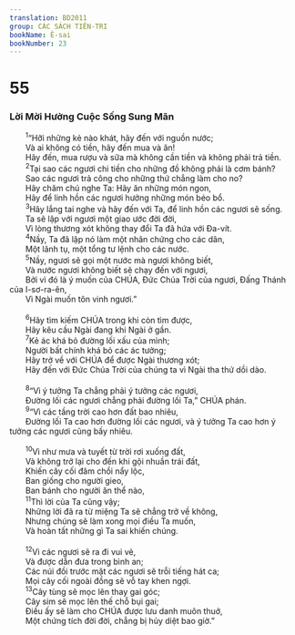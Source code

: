 ```yaml
---
translation: BD2011
group: CÁC SÁCH TIÊN-TRI
bookName: Ê-sai 
bookNumber: 23
---
```


<div class="title"><h1>55</h1><h3>Lời Mời Hưởng Cuộc Sống Sung Mãn</h3></div>
<span class="verse es_55_1">  <sup>1</sup>“Hỡi những kẻ nào khát, hãy đến với nguồn nước;<br/>  Và ai không có tiền, hãy đến mua và ăn!<br/>  Hãy đến, mua rượu và sữa mà không cần tiền và không phải trả tiền.<br/></span>
<span class="verse es_55_2">  <sup>2</sup>Tại sao các ngươi chi tiền cho những đồ không phải là cơm bánh?<br/>  Sao các ngươi trả công cho những thứ chẳng làm cho no?<br/>  Hãy chăm chú nghe Ta: Hãy ăn những món ngon,<br/>  Hãy để linh hồn các ngươi hưởng những món béo bổ.<br/></span>
<span class="verse es_55_3">  <sup>3</sup>Hãy lắng tai nghe và hãy đến với Ta, để linh hồn các ngươi sẽ sống.<br/>  Ta sẽ lập với ngươi một giao ước đời đời,<br/>  Vì lòng thương xót không thay đổi Ta đã hứa với Ða-vít.<br/></span>
<span class="verse es_55_4">  <sup>4</sup>Nầy, Ta đã lập nó làm một nhân chứng cho các dân,<br/>  Một lãnh tụ, một tổng tư lệnh cho các nước.<br/></span>
<span class="verse es_55_5">  <sup>5</sup>Nầy, ngươi sẽ gọi một nước mà ngươi không biết,<br/>  Và nước ngươi không biết sẽ chạy đến với ngươi,<br/>  Bởi vì đó là ý muốn của CHÚA, Ðức Chúa Trời của ngươi, Ðấng Thánh của I-sơ-ra-ên,<br/>  Vì Ngài muốn tôn vinh ngươi.”<br/><br/></span>
<span class="verse es_55_6">  <sup>6</sup>Hãy tìm kiếm CHÚA trong khi còn tìm được,<br/>  Hãy kêu cầu Ngài đang khi Ngài ở gần.<br/></span>
<span class="verse es_55_7">  <sup>7</sup>Kẻ ác khá bỏ đường lối xấu của mình;<br/>  Người bất chính khá bỏ các ác tưởng;<br/>  Hãy trở về với CHÚA để được Ngài thương xót;<br/>  Hãy đến với Ðức Chúa Trời của chúng ta vì Ngài tha thứ dồi dào.<br/><br/></span>
<span class="verse es_55_8">  <sup>8</sup>“Vì ý tưởng Ta chẳng phải ý tưởng các ngươi,<br/>  Ðường lối các ngươi chẳng phải đường lối Ta,” CHÚA phán.<br/></span>
<span class="verse es_55_9">  <sup>9</sup>“Vì các tầng trời cao hơn đất bao nhiêu,<br/>  Ðường lối Ta cao hơn đường lối các ngươi, và ý tưởng Ta cao hơn ý tưởng các ngươi cũng bấy nhiêu.<br/><br/></span>
<span class="verse es_55_10">  <sup>10</sup>Vì như mưa và tuyết từ trời rơi xuống đất,<br/>  Và không trở lại cho đến khi gội nhuần trái đất,<br/>  Khiến cây cối đâm chồi nẩy lộc,<br/>  Ban giống cho người gieo,<br/>  Ban bánh cho người ăn thể nào,<br/></span>
<span class="verse es_55_11">  <sup>11</sup>Thì lời của Ta cũng vậy;<br/>  Những lời đã ra từ miệng Ta sẽ chẳng trở về không,<br/>  Nhưng chúng sẽ làm xong mọi điều Ta muốn,<br/>  Và hoàn tất những gì Ta sai khiến chúng.<br/><br/></span>
<span class="verse es_55_12">  <sup>12</sup>Vì các ngươi sẽ ra đi vui vẻ, <br/>  Và được dẫn đưa trong bình an;<br/>  Các núi đồi trước mặt các ngươi sẽ trỗi tiếng hát ca;<br/>  Mọi cây cối ngoài đồng sẽ vỗ tay khen ngợi.<br/></span>
<span class="verse es_55_13">  <sup>13</sup>Cây tùng sẽ mọc lên thay gai góc;<br/>  Cây sim sẽ mọc lên thế chỗ bụi gai;<br/>  Ðiều ấy sẽ làm cho CHÚA được lưu danh muôn thuở,<br/>  Một chứng tích đời đời, chẳng bị hủy diệt bao giờ.”<br/></span>
